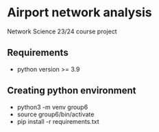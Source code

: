 # Airport network analysis
Network Science 23/24 course project 

## Requirements

- python version >= 3.9

## Creating python environment

- python3 -m venv group6
- source group6/bin/activate
- pip install -r requirements.txt

